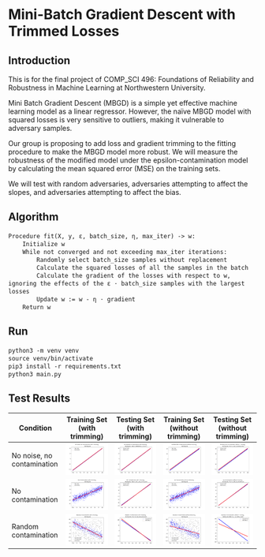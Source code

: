 # Mini-Batch Gradient Descent with Trimmed Losses

## Introduction

This is for the final project of COMP_SCI 496: Foundations of Reliability and Robustness in Machine Learning at Northwestern University.

Mini Batch Gradient Descent (MBGD) is a simple yet effective machine learning model as a linear regressor. However, the naïve MBGD model with squared losses is very sensitive to outliers, making it vulnerable to adversary samples.

Our group is proposing to add loss and gradient trimming to the fitting procedure to make the MBGD model more robust. We will measure the robustness of the modified model under the epsilon-contamination model by calculating the mean squared error (MSE) on the training sets.

We will test with random adversaries, adversaries attempting to affect the slopes, and adversaries attempting to affect the bias.

## Algorithm

    Procedure fit(X, y, ε, batch_size, η, max_iter) -> w:
        Initialize w
        While not converged and not exceeding max_iter iterations:
            Randomly select batch_size samples without replacement
            Calculate the squared losses of all the samples in the batch
            Calculate the gradient of the losses with respect to w, ignoring the effects of the ε ⋅ batch_size samples with the largest losses
            Update w := w - η ⋅ gradient
        Return w

## Run

```
python3 -m venv venv
source venv/bin/activate
pip3 install -r requirements.txt
python3 main.py
```

## Test Results

| Condition | Training Set (with trimming) | Testing Set (with trimming) | Training Set (without trimming) | Testing Set (without trimming) |
| - | - | - | - | - |
| No noise, no contamination | ![](test_result_img/No%20Noise%20No%20Contamination%20Training%20with%20trimming.png) | ![](test_result_img/No%20Noise%20No%20Contamination%20Testing%20with%20trimming.png) | ![](test_result_img/No%20Noise%20No%20Contamination%20Training%20without%20trimming.png) | ![](test_result_img/No%20Noise%20No%20Contamination%20Testing%20without%20trimming.png) |
| No contamination | ![](test_result_img/No%20Contamination%20Training%20with%20trimming.png) | ![](test_result_img/No%20Contamination%20Testing%20with%20trimming.png) | ![](test_result_img/No%20Contamination%20Training%20without%20trimming.png) | ![](test_result_img/No%20Contamination%20Testing%20without%20trimming.png) |
| Random contamination | ![](test_result_img/Random%20Contamination%20Training%20with%20trimming.png) | ![](test_result_img/Random%20Contamination%20Testing%20with%20trimming.png) | ![](test_result_img/Random%20Contamination%20Training%20without%20trimming.png) | ![](test_result_img/Random%20Contamination%20Testing%20without%20trimming.png) |
